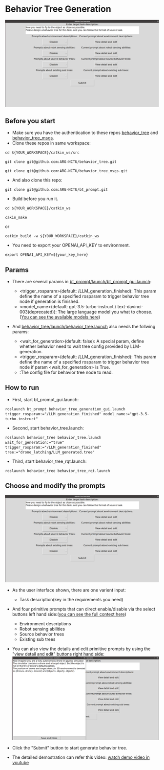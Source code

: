 # Behavior Tree Generation
![](figs/generation_ui.png)

## Before you start
* Make sure you have the authentication to these repos [behavior_tree](https://github.com/ARG-NCTU/behavior_tree.git) and [behavior_tree_msgs](https://github.com/ARG-NCTU/behavior_tree_msgs).
* Clone these repos in same workspace:
```
cd ${YOUR_WORKSPACE}/catkin_ws/src
```
```
git clone git@github.com:ARG-NCTU/behavior_tree.git
```
```
git clone git@github.com:ARG-NCTU/behavior_tree_msgs.git
```
* And also clone this repo:
```
git clone git@github.com:ARG-NCTU/bt_prompt.git
```
* Build before you run it.
```
cd ${YOUR_WORKSPACE}/catkin_ws
```
```
cakin_make
```
or
```
catkin_build -w ${YOUR_WORKSPACE}/catkin_ws
```
* You need to export your OPENAI_API_KEY to environment.
```
export OPENAI_API_KEY=${your_key_here}
```
## Params
* There are several params in [bt_prompt/launch/bt_prompt_gui.launch](https://github.com/ARG-NCTU/bt_prompt/blob/master/launch/bt_prompt_gui.launch):
     
    * <trigger_rosparam>(default: /LLM_generation_finished): This param define the name of a specified rosparam to trigger behavior tree node if generation is finished.
    * <model_name>(default: gpt-3.5-turbo-instruct / text-davinci-003(deprecated)): The large language model you what to choose.([You can see the available models here](https://platform.openai.com/docs/models/overview))

* And [behavior_tree/launch/behavior_tree.launch](https://github.com/ARG-NCTU/behavior_tree/blob/master/launch/behavior_tree.launch) also needs the follwing params:
    * <wait_for_generation>(default: false): A special param, define whether behavior need to wait tree config provided by LLM-generation.
    * <trigger_rosparam>(default: /LLM_generation_finished): This param define the name of a specified rosparam to trigger behavior tree node if param <wait_for_generation> is True.
    * <tree>:The config file for behavior tree node to read.
## How to run
* First, start bt_prompt_gui.launch: 
```
roslaunch bt_prompt behavior_tree_generation_gui.launch trigger_rosparam:="/LLM_generation_finished" model_name:="gpt-3.5-turbo-instruct"
```
* Second, start behavior_tree.launch: 
```
roslaunch behavior_tree behavior_tree.launch wait_for_generation:="true" trigger_rosparam:="/LLM_generation_finished" tree:="drone_latching/LLM_generated.tree"
```
* Third, start behavior_tree_rqt.launch: 
```
roslaunch behavior_tree behavior_tree_rqt.launch 
```
## Choose and modify the prompts
![](figs/generation_ui.png)

* As the user interface shown, there are one varient input:
    * Task description(key in the requirements you need)

* And four primitive prompts that can direct enable/disable via the select buttons left hand side:([you can see the full context here](https://github.com/ARG-NCTU/bt_prompt/tree/master/config/prompt))
    * Environment descriptions
    * Robot sensing abilities
    * Source behavior trees
    * Existing sub trees

* You can also view the details and edit primitive prompts by using the "view detail and edit" buttons right hand side:
![](figs/view_and_modify.png)

* Click the "Submit" button to start generate behavior tree.

* The detailed demostration can refer this video:
[watch demo video in youtube](https://www.youtube.com/watch?v=mlQ-oJ7MDe0)